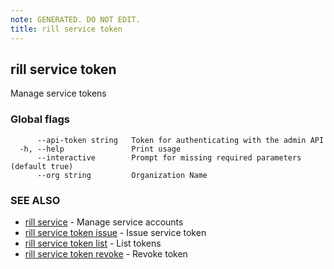```yaml
---
note: GENERATED. DO NOT EDIT.
title: rill service token
---
```

## rill service token

Manage service tokens

### Global flags

```
      --api-token string   Token for authenticating with the admin API
  -h, --help               Print usage
      --interactive        Prompt for missing required parameters (default true)
      --org string         Organization Name
```

### SEE ALSO

* [rill service](../service.md)	 - Manage service accounts
* [rill service token issue](issue.md)	 - Issue service token
* [rill service token list](list.md)	 - List tokens
* [rill service token revoke](revoke.md)	 - Revoke token

